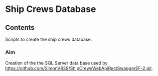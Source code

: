 # Ship Crews Database

## Contents
Scripts to create the ship crews database.

### Aim
 Creation of the the SQL Server data base used by https://github.com/SimonV839/ShipCrewsWebApiRestSwaggerEF-2.git.
